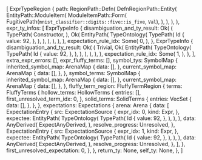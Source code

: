 [
    ExprTypeRegion {
        path: RegionPath::Defn(
            DefnRegionPath::Entity(
                EntityPath::ModuleItem(
                    ModuleItemPath::Form(
                        FugitivePath(`mnist_classifier::digits::five::is_five`, `Val`),
                    ),
                ),
            ),
        ),
        expr_ty_infos: [
            ExprTypeInfo {
                disambiguation_and_ty_result: Ok(
                    (
                        TypePath(
                            Constructor,
                        ),
                        Ok(
                            EntityPath(
                                TypeOntology(
                                    TypePath(
                                        Id {
                                            value: 92,
                                        },
                                    ),
                                ),
                            ),
                        ),
                    ),
                ),
                expectation_rule_idx: Some(
                    0,
                ),
            },
            ExprTypeInfo {
                disambiguation_and_ty_result: Ok(
                    (
                        Trivial,
                        Ok(
                            EntityPath(
                                TypeOntology(
                                    TypePath(
                                        Id {
                                            value: 92,
                                        },
                                    ),
                                ),
                            ),
                        ),
                    ),
                ),
                expectation_rule_idx: Some(
                    1,
                ),
            },
        ],
        extra_expr_errors: [],
        expr_fluffy_terms: [],
        symbol_tys: SymbolMap {
            inherited_symbol_map: ArenaMap {
                data: [],
            },
            current_symbol_map: ArenaMap {
                data: [],
            },
        },
        symbol_terms: SymbolMap {
            inherited_symbol_map: ArenaMap {
                data: [],
            },
            current_symbol_map: ArenaMap {
                data: [],
            },
        },
        fluffy_term_region: FluffyTermRegion {
            terms: FluffyTerms {
                hollow_terms: HollowTerms {
                    entries: [],
                    first_unresolved_term_idx: 0,
                },
                solid_terms: SolidTerms {
                    entries: VecSet {
                        data: [],
                    },
                },
            },
            expectations: Expectations {
                arena: Arena {
                    data: [
                        ExpectationEntry {
                            src: ExpectationSource {
                                expr_idx: 0,
                                kind: Expr,
                            },
                            expectee: EntityPath(
                                TypeOntology(
                                    TypePath(
                                        Id {
                                            value: 92,
                                        },
                                    ),
                                ),
                            ),
                            data: AnyDerived(
                                ExpectAnyDerived,
                            ),
                            resolve_progress: Unresolved,
                        },
                        ExpectationEntry {
                            src: ExpectationSource {
                                expr_idx: 1,
                                kind: Expr,
                            },
                            expectee: EntityPath(
                                TypeOntology(
                                    TypePath(
                                        Id {
                                            value: 92,
                                        },
                                    ),
                                ),
                            ),
                            data: AnyDerived(
                                ExpectAnyDerived,
                            ),
                            resolve_progress: Unresolved,
                        },
                    ],
                },
                first_unresolved_expectation: 0,
            },
        },
        return_ty: None,
        self_ty: None,
    },
]